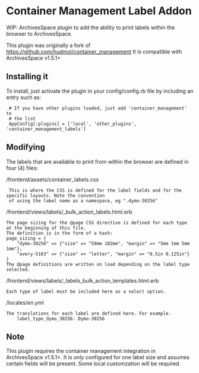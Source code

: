 Container Management Label Addon
================================

WIP: ArchivesSpace plugin to add the ability to print labels within the browser to ArchivesSpace.

This plugin was originally a fork of https://github.com/hudmol/container_management
It is compatible with ArchivesSpace v1.5.1+


## Installing it

To install, just activate the plugin in your config/config.rb file by
including an entry such as:

     # If you have other plugins loaded, just add 'container_management' to
     # the list
     AppConfig[:plugins] = ['local', 'other_plugins', 'container_management_labels']
     
## Modifying

The labels that are available to print from within the browser are defined in four (4) files:

/frontend/assets/container_labels.css

     This is where the CSS is defined for the label fields and for the specific layouts. Note the convention
     of using the label name as a namespace, eg ".dymo-30256"
    
/frontend/views/labels/_bulk_action_labels.html.erb

    The page sizing for the @page CSS directive is defined for each type at the beginning of this file.
    The definition is in the form of a hash:
    page_sizing = {
        "dymo-30256" => {"size" => "59mm 102mm", "margin" => "5mm 1mm 5mm 1mm"},
        "avery-5163" => {"size" => "letter", "margin" => "0.5in 0.125in"}
    }
    The @page definitions are written on load depending on the label type selected.
    
/frontend/views/labels/_labels_bulk_action_templates.html.erb

    Each type of label must be included here as a select option.
    
/locales/en.yml

    The translations for each label are defined here. For example.
        label_type_dymo_30256: Dymo-30256

## Note

This plugin requires the container management integration in ArchivesSpace v1.5.1+.
It is *only* configured for one label size and assumes certain fields will be present.
Some local customzation will be required.